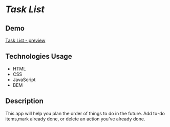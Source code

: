 # *Task List*
## **Demo** 
[Task List - preview](https://piotr-kiczkajlo.github.io/task-list/)
## **Technologies Usage**
- HTML
- CSS
- JavaScript
- BEM
## **Description**
This app will help you plan the order of things to do in the future. Add to-do items,mark already done, or delete an action you've already done.